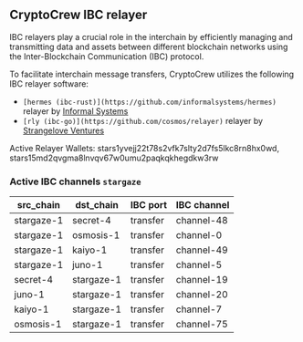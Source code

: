 ## CryptoCrew IBC relayer
IBC relayers play a crucial role in the interchain by efficiently managing and transmitting data and assets between different blockchain networks using the Inter-Blockchain Communication (IBC) protocol.

To facilitate interchain message transfers, CryptoCrew utilizes the following IBC relayer software: 
- `[hermes (ibc-rust)](https://github.com/informalsystems/hermes)` relayer by [Informal Systems](https://github.com/informalsystems)
- `[rly (ibc-go)](https://github.com/cosmos/relayer)` relayer by [Strangelove Ventures](https://github.com/strangelove-ventures)

Active Relayer Wallets: stars1yvejj22t78s2vfk7slty2d7fs5lkc8rn8hx0wd, stars15md2qvgma8lnvqv67w0umu2paqkqkhegdkw3rw


### Active IBC channels `stargaze`
| src_chain | dst_chain | IBC port | IBC channel |
| --------------- | --------------- | ------------ | -------------- |
| stargaze-1 | secret-4 | transfer | channel-48 |
| stargaze-1 | osmosis-1 | transfer | channel-0 |
| stargaze-1 | kaiyo-1 | transfer | channel-49 |
| stargaze-1 | juno-1 | transfer | channel-5 |
| secret-4 | stargaze-1 | transfer | channel-19 |
| juno-1 | stargaze-1 | transfer | channel-20 |
| kaiyo-1 | stargaze-1 | transfer | channel-7 |
| osmosis-1 | stargaze-1 | transfer | channel-75 |